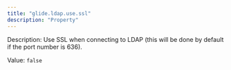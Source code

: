 ```yaml
---
title: "glide.ldap.use.ssl"
description: "Property"
---
```


Description: Use SSL when connecting to LDAP (this will be done by default if the port number is 636).


Value: `false`